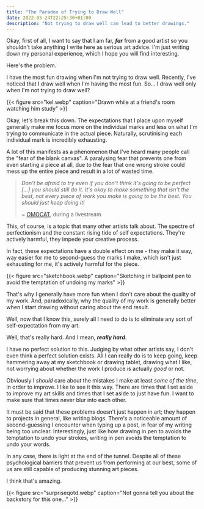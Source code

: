 ```yaml
---
title: "The Paradox of Trying to Draw Well"
date: 2022-05-24T22:25:30+01:00
description: "Not trying to draw well can lead to better drawings."
---
```


Okay, first of all, I want to say that I am far, ***far*** from a good artist so you shouldn't take anything I write here as serious art advice. I'm just writing down my personal experience, which I hope you will find interesting.

Here's the problem.

I have the most fun drawing when I'm not trying to draw well. Recently, I've noticed that I draw well when I'm having the most fun. So... I draw well only when I'm not trying to draw well?

{{< figure src="kel.webp" caption="Drawn while at a friend's room watching him study" >}}

Okay, let's break this down. The expectations that I place upon myself generally make me focus more on the individual marks and less on what I'm trying to communicate in the actual piece. Naturally, scrutinising each individual mark is incredibly exhausting.

A lot of this manifests as a phenomenon that I've heard many people call the "fear of the blank canvas". A paralysing fear that prevents one from even starting a piece at all, due to the fear that one wrong stroke could mess up the entire piece and result in a lot of wasted time.

> *Don't be afraid to try even if you don't think it's going to be perfect \[...\] you should still do it. It's okay to make something that isn't the best, not every piece of work you make is going to be the best. You should just keep doing it!*
> 
> ~ [OMOCAT](https://www.omocat.com/), during a livestream

This, of course, is a topic that many other artists talk about. The spectre of perfectionism and the constant rising tide of self expectations. They're actively harmful, they impede your creative process.

In fact, these expectations have a double effect on me - they make it way, way easier for me to second-guess the marks I make, which isn't just exhausting for me, it's actively harmful for the piece.

{{< figure src="sketchbook.webp" caption="Sketching in ballpoint pen to avoid the temptation of undoing my marks" >}}

That's why I generally have more fun when I don't care about the quality of my work. And, paradoxically, why the quality of my work is generally better when I start drawing without caring about the end result.

Well, now that I know this, surely all I need to do is to eliminate any sort of self-expectation from my art.

Well, that's really hard. And I mean, ***really hard***.

I have no perfect solution to this. Judging by what other artists say, I don't even think a perfect solution exists. All I can really do is to keep going, keep hammering away at my sketchbook or drawing tablet, drawing what I like, not worrying about whether the work I produce is actually *good* or not.

Obviously I *should* care about the mistakes I make at least *some of the time*, in order to improve. I like to see it this way. There are times that I set aside to improve my art skills and times that I set aside to just have fun. I want to make sure that times never blur into each other.

It must be said that these problems doesn't just happen in art; they happen to projects in general, like writing blogs. There's a noticeable amount of second-guessing I encounter when typing up a post, in fear of my writing being too unclear. Interestingly, just like how drawing in pen to avoids the temptation to undo your strokes, writing in pen avoids the temptation to undo your words.

In any case, there is light at the end of the tunnel. Despite all of these psychological barriers that prevent us from performing at our best, some of us are still capable of producing stunning art pieces.

I think that's amazing.

{{< figure src="surpriseqotd.webp" caption="Not gonna tell you about the backstory for this one..." >}}
